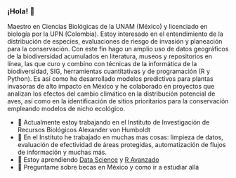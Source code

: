 ### ¡Hola! :wave:
Maestro en Ciencias Biológicas de la UNAM (México) y licenciado en biología por la UPN (Colombia). Estoy interesado en el entendimiento de la distribución de especies, evaluaciones de riesgo de invasión y planeación para la conservación. Con este fin hago un amplio uso de datos geográficos de la biodiversidad acumulados en literatura, museos y repositorios en línea, las que curo y combino con técnicas de la informática de la biodiversidad, SIG, herramientas cuantitativas y de programación (R y Python). Es así como he desarrollado modelos predictivos para plantas invasoras de alto impacto en México y he colaborado en proyectos que analizan los efectos del cambio climático en la distribución potencial de aves, así como en la identificación de sitios prioritarios para la conservación empleando modelos de nicho ecológico.

- 🔭 Actualmente estoy trabajando en el Instituto de Investigación de Recursos Biológicos Alexander von Humboldt
- 👯 En el Instituto he trabajado en muchas mas cosas: limpieza de datos, evaluación de efectividad de áreas protegidas, automatización de flujos de información y muchas más.
- 🌱 Estoy aprendiendo [Data Science](https://github.com/ossu/data-science) y [R Avanzado](https://adv-r.hadley.nz/)
- 💬 Preguntame sobre becas en México y como ir a estudiar allá


<!--
**cmunozr/cmunozr** is a ✨ _special_ ✨ repository because its `README.md` (this file) appears on your GitHub profile.

Here are some ideas to get you started:

- 🔭 I’m currently working on ...
- 🌱 I’m currently learning ...
- 👯 I’m looking to collaborate on ...
- 🤔 I’m looking for help with ...
- 💬 Ask me about ...
- 📫 How to reach me: ...
- 😄 Pronouns: ...
- ⚡ Fun fact: ...
-->
